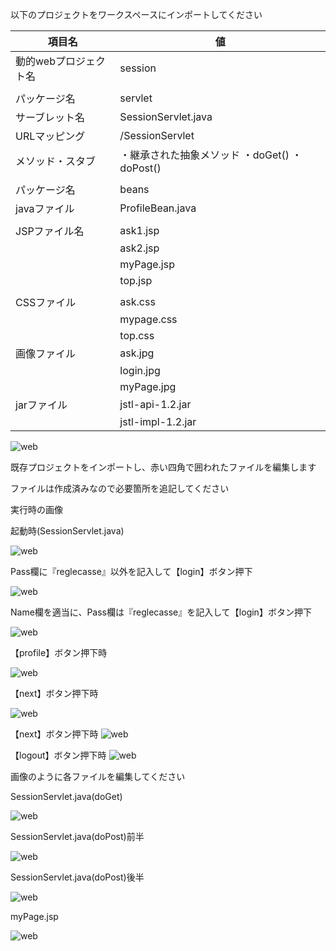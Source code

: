 以下のプロジェクトをワークスペースにインポートしてください

| 項目名 | 値 |
| --- | --- |
| 動的webプロジェクト名 | session |
|||
| パッケージ名 | servlet |
| サーブレット名 | SessionServlet.java |
| URLマッピング | /SessionServlet |
| メソッド・スタブ | ・継承された抽象メソッド ・doGet() ・doPost() |
|||
| パッケージ名 | beans |
| javaファイル | ProfileBean.java |
|||
| JSPファイル名 | ask1.jsp |
| | ask2.jsp |
| | myPage.jsp |
| | top.jsp |
|||
| CSSファイル | ask.css |
| | mypage.css |
| | top.css |
| 画像ファイル | ask.jpg |
| | login.jpg |
| | myPage.jpg |
| jarファイル | jstl-api-1.2.jar |
| | jstl-impl-1.2.jar |

![web](./Image/Image30.png)

既存プロジェクトをインポートし、赤い四角で囲われたファイルを編集します

ファイルは作成済みなので必要箇所を追記してください

実行時の画像

起動時(SessionServlet.java)

![web](./Image/Image31.png)

Pass欄に『reglecasse』以外を記入して【login】ボタン押下

![web](./Image/Image32.png)

Name欄を適当に、Pass欄は『reglecasse』を記入して【login】ボタン押下

![web](./Image/Image33.png)

【profile】ボタン押下時

![web](./Image/Image34.png)

【next】ボタン押下時

![web](./Image/Image35.png)

【next】ボタン押下時
![web](./Image/Image36.png)

【logout】ボタン押下時
![web](./Image/Image37.png)

画像のように各ファイルを編集してください

SessionServlet.java(doGet)

![web](./Image/Image38.png)

SessionServlet.java(doPost)前半

![web](./Image/Image39.png)

SessionServlet.java(doPost)後半

![web](./Image/Image40.png)

myPage.jsp

![web](./Image/Image41.png)
